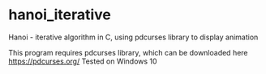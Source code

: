# hanoi_iterative
Hanoi - iterative algorithm in C, using pdcurses library to display animation

This program requires pdcurses library, which can be downloaded here https://pdcurses.org/
Tested on Windows 10
